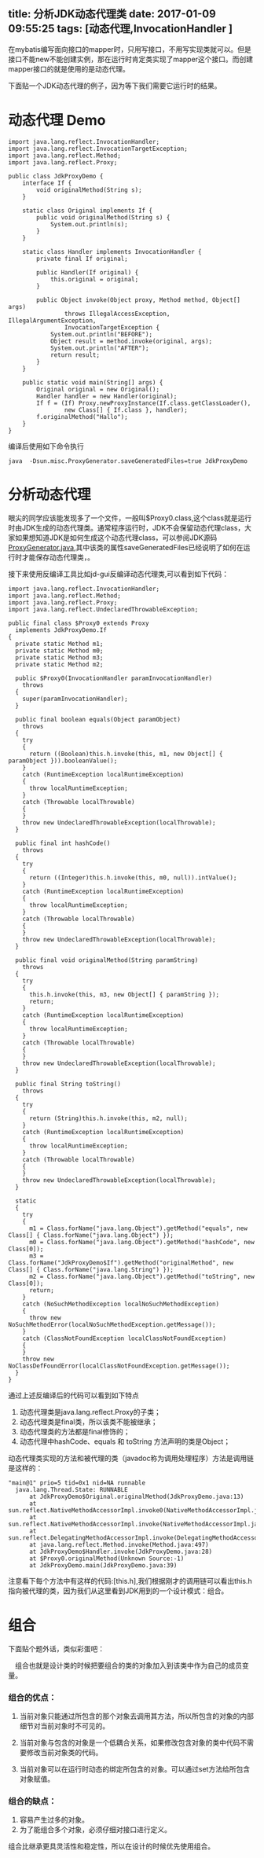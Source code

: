 title: 分析JDK动态代理类
date: 2017-01-09 09:55:25
tags: [动态代理,InvocationHandler ]
---


在mybatis编写面向接口的mapper时，只用写接口，不用写实现类就可以。但是接口不能new不能创建实例，那在运行时肯定类实现了mapper这个接口。而创建mapper接口的就是使用的是动态代理。
<!--more-->
下面贴一个JDK动态代理的例子，因为等下我们需要它运行时的结果。
# 动态代理 Demo

```
import java.lang.reflect.InvocationHandler;
import java.lang.reflect.InvocationTargetException;
import java.lang.reflect.Method;
import java.lang.reflect.Proxy;

public class JdkProxyDemo {
	interface If {
		void originalMethod(String s);
	}

	static class Original implements If {
		public void originalMethod(String s) {
			System.out.println(s);
		}
	}

	static class Handler implements InvocationHandler {
		private final If original;

		public Handler(If original) {
			this.original = original;
		}

		public Object invoke(Object proxy, Method method, Object[] args)
				throws IllegalAccessException, IllegalArgumentException,
				InvocationTargetException {
			System.out.println("BEFORE");
			Object result = method.invoke(original, args);
			System.out.println("AFTER");
			return result;
		}
	}

	public static void main(String[] args) {
		Original original = new Original();
		Handler handler = new Handler(original);
		If f = (If) Proxy.newProxyInstance(If.class.getClassLoader(),
				new Class[] { If.class }, handler);
		f.originalMethod("Hallo");
	}
}

```

编译后使用如下命令执行

```
java  -Dsun.misc.ProxyGenerator.saveGeneratedFiles=true JdkProxyDemo
```
# 分析动态代理

眼尖的同学应该能发现多了一个文件，一般叫$Proxy0.class,这个class就是运行时由JDK生成的动态代理类。通常程序运行时，JDK不会保留动态代理class，大家如果想知道JDK是如何生成这个动态代理class，可以参阅JDK源码[ProxyGenerator.java](http://hg.openjdk.java.net/jdk7u/jdk7u/jdk/file/d6bfaec7e2c9/src/share/classes/sun/misc/ProxyGenerator.java,'ProxyGenerator'),其中该类的属性saveGeneratedFiles已经说明了如何在运行时才能保存动态代理类，。 


接下来使用反编译工具比如jd-gui反编译动态代理类,可以看到如下代码：

```
import java.lang.reflect.InvocationHandler;
import java.lang.reflect.Method;
import java.lang.reflect.Proxy;
import java.lang.reflect.UndeclaredThrowableException;

public final class $Proxy0 extends Proxy
  implements JdkProxyDemo.If
{
  private static Method m1;
  private static Method m0;
  private static Method m3;
  private static Method m2;

  public $Proxy0(InvocationHandler paramInvocationHandler)
    throws 
  {
    super(paramInvocationHandler);
  }

  public final boolean equals(Object paramObject)
    throws 
  {
    try
    {
      return ((Boolean)this.h.invoke(this, m1, new Object[] { paramObject })).booleanValue();
    }
    catch (RuntimeException localRuntimeException)
    {
      throw localRuntimeException;
    }
    catch (Throwable localThrowable)
    {
    }
    throw new UndeclaredThrowableException(localThrowable);
  }

  public final int hashCode()
    throws 
  {
    try
    {
      return ((Integer)this.h.invoke(this, m0, null)).intValue();
    }
    catch (RuntimeException localRuntimeException)
    {
      throw localRuntimeException;
    }
    catch (Throwable localThrowable)
    {
    }
    throw new UndeclaredThrowableException(localThrowable);
  }

  public final void originalMethod(String paramString)
    throws 
  {
    try
    {
      this.h.invoke(this, m3, new Object[] { paramString });
      return;
    }
    catch (RuntimeException localRuntimeException)
    {
      throw localRuntimeException;
    }
    catch (Throwable localThrowable)
    {
    }
    throw new UndeclaredThrowableException(localThrowable);
  }

  public final String toString()
    throws 
  {
    try
    {
      return (String)this.h.invoke(this, m2, null);
    }
    catch (RuntimeException localRuntimeException)
    {
      throw localRuntimeException;
    }
    catch (Throwable localThrowable)
    {
    }
    throw new UndeclaredThrowableException(localThrowable);
  }

  static
  {
    try
    {
      m1 = Class.forName("java.lang.Object").getMethod("equals", new Class[] { Class.forName("java.lang.Object") });
      m0 = Class.forName("java.lang.Object").getMethod("hashCode", new Class[0]);
      m3 = Class.forName("JdkProxyDemo$If").getMethod("originalMethod", new Class[] { Class.forName("java.lang.String") });
      m2 = Class.forName("java.lang.Object").getMethod("toString", new Class[0]);
      return;
    }
    catch (NoSuchMethodException localNoSuchMethodException)
    {
      throw new NoSuchMethodError(localNoSuchMethodException.getMessage());
    }
    catch (ClassNotFoundException localClassNotFoundException)
    {
    }
    throw new NoClassDefFoundError(localClassNotFoundException.getMessage());
  }
}
```

通过上述反编译后的代码可以看到如下特点

1. 动态代理类是java.lang.reflect.Proxy的子类；
1. 动态代理类是final类，所以该类不能被继承；
1. 动态代理类的方法都是final修饰的；
1. 动态代理中hashCode、equals 和 toString 方法声明的类是Object；


动态代理类实现的方法和被代理的类（javadoc称为调用处理程序）方法是调用链是这样的：

```
"main@1" prio=5 tid=0x1 nid=NA runnable
  java.lang.Thread.State: RUNNABLE
	  at JdkProxyDemo$Original.originalMethod(JdkProxyDemo.java:13)
	  at sun.reflect.NativeMethodAccessorImpl.invoke0(NativeMethodAccessorImpl.java:-1)
	  at sun.reflect.NativeMethodAccessorImpl.invoke(NativeMethodAccessorImpl.java:62)
	  at sun.reflect.DelegatingMethodAccessorImpl.invoke(DelegatingMethodAccessorImpl.java:43)
	  at java.lang.reflect.Method.invoke(Method.java:497)
	  at JdkProxyDemo$Handler.invoke(JdkProxyDemo.java:28)
	  at $Proxy0.originalMethod(Unknown Source:-1)
	  at JdkProxyDemo.main(JdkProxyDemo.java:39)
```

注意看下每个方法中有这样的代码:[this.h],我们根据刚才的调用链可以看出this.h指向被代理的类，因为我们从这里看到JDK用到的一个设计模式：组合。

# 组合

下面贴个题外话，类似彩蛋吧：

　组合也就是设计类的时候把要组合的类的对象加入到该类中作为自己的成员变量。

### 组合的优点：

1. 当前对象只能通过所包含的那个对象去调用其方法，所以所包含的对象的内部细节对当前对象时不可见的。

1. 当前对象与包含的对象是一个低耦合关系，如果修改包含对象的类中代码不需要修改当前对象类的代码。

1. 当前对象可以在运行时动态的绑定所包含的对象。可以通过set方法给所包含对象赋值。

### 组合的缺点：

1. 容易产生过多的对象。
1. 为了能组合多个对象，必须仔细对接口进行定义。

组合比继承更具灵活性和稳定性，所以在设计的时候优先使用组合。


